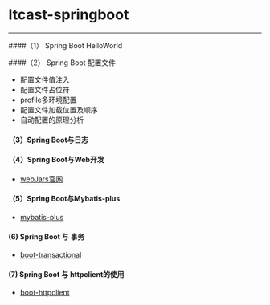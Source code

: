 # Itcast-springboot

---

####（1） Spring Boot HelloWorld  
     
####（2） Spring Boot  配置文件

   - 配置文件值注入
   - 配置文件占位符
   - profile多环境配置
   - 配置文件加载位置及顺序
   - 自动配置的原理分析
   
#### （3）Spring Boot与日志

#### （4）Spring Boot与Web开发

   - [webJars官网](https://www.webjars.org/)  
   
#### （5）Spring Boot与Mybatis-plus
   - [mybatis-plus](https://mp.baomidou.com/)   
   
#### (6) Spring Boot 与 事务
   - [boot-transactional](https://www.cnblogs.com/zincredible/p/13297716.html)    
   
#### (7) Spring Boot 与 httpclient的使用
   - [boot-httpclient](https://blog.csdn.net/qq_28038487/article/details/104614546) 
   
      
   
     





